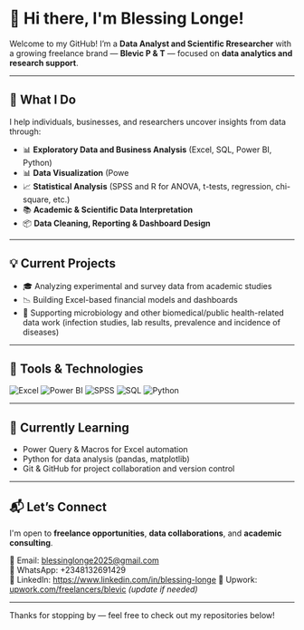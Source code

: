 
# 👋 Hi there, I'm Blessing Longe!

Welcome to my GitHub! I’m a **Data Analyst and Scientific Rresearcher** with a growing freelance brand — **Blevic P & T** — focused on **data analytics and research support**.

---

## 🔎 What I Do

I help individuals, businesses, and researchers uncover insights from data through:

- 📊 **Exploratory Data and Business Analysis** (Excel, SQL, Power BI, Python)
- 📊 **Data Visualization** (Powe
- 📈 **Statistical Analysis** (SPSS and R for ANOVA, t-tests, regression, chi-square, etc.)
- 📚 **Academic & Scientific Data Interpretation**
- 📦 **Data Cleaning, Reporting & Dashboard Design**

---

## 💡 Current Projects

- 🎓 Analyzing experimental and survey data from academic studies
- 📉 Building Excel-based financial models and dashboards
- 🧪 Supporting microbiology and other biomedical/public health-related data work (infection studies, lab results, prevalence and incidence of diseases)


---

## 🚀 Tools & Technologies

![Excel](https://img.shields.io/badge/Microsoft_Excel-217346?style=for-the-badge&logo=microsoft-excel&logoColor=white)
![Power BI](https://img.shields.io/badge/Power_BI-F2C811?style=for-the-badge&logo=powerbi&logoColor=black)
![SPSS](https://img.shields.io/badge/SPSS-005CA5?style=for-the-badge&logo=ibm&logoColor=white)
![SQL](https://img.shields.io/badge/SQL-4479A1?style=for-the-badge&logo=sqlite&logoColor=white)
![Python](https://img.shields.io/badge/Python-3776AB?style=for-the-badge&logo=python&logoColor=white)

---

## 🌱 Currently Learning

- Power Query & Macros for Excel automation  
- Python for data analysis (pandas, matplotlib)  
- Git & GitHub for project collaboration and version control  

---

## 📬 Let’s Connect

I'm open to **freelance opportunities**, **data collaborations**, and **academic consulting**.

📧 Email: blessinglonge2025@gmail.com  
📱 WhatsApp: +2348132691429  
🔗 LinkedIn: https://www.linkedin.com/in/blessing-longe
💼 Upwork: [upwork.com/freelancers/blevic](https://www.upwork.com/freelancers/blevic) *(update if needed)*

---

Thanks for stopping by — feel free to check out my repositories below!
